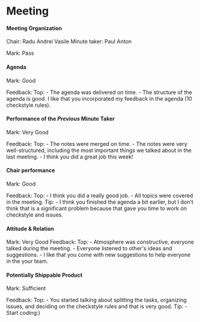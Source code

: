 # Meeting


#### Meeting Organization

Chair: Radu Andrei Vasile
Minute taker: Paul Anton

Mark: Pass


#### Agenda 

Mark: Good

Feedback: Top: - The agenda was delivered on time. 
	- The structure of the agenda is good. I like that you incorporated my feedback in the agenda (10 checkstyle rules).


#### Performance of the *Previous* Minute Taker

Mark: Very Good

Feedback: Top: - The notes were merged on time.
	- The notes were very well-structured, including the most important things we talked about in the last meeting.
	- I think you did a great job this week!

#### Chair performance

Mark: Good

Feedback: Top: - I think you did a really good job. 
	- All topics were covered in the meeting.
Tip: - I think you finished the agenda a bit earlier, but I don't think that is a significant problem because that gave you time to work on checkstyle and issues.


#### Attitude & Relation

Mark: Very Good
Feedback: Top:  - Atmosphere was constructive, everyone talked during the meeting.
	- Everyone listened to other's ideas and suggestions. 
	- I like that you come with new suggestions to help everyone in the your team.


#### Potentially Shippable Product

Mark: Sufficient

Feedback: Top: - You started talking about splitting the tasks, organizing issues, and deciding on the checkstyle rules and that is very good. 
Tip: - Start coding:)
